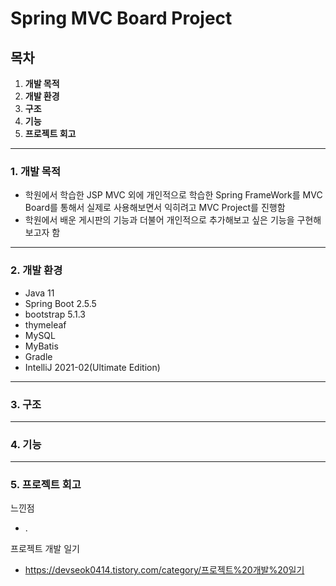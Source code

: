 # Spring MVC Board Project

## 목차
1. **개발 목적**
2. **개발 환경**
3. **구조**
4. **기능**
5. **프로젝트 회고**
---
### 1. 개발 목적

- 학원에서 학습한 JSP MVC 외에 개인적으로 학습한 Spring FrameWork를 MVC Board를 통해서 실제로 사용해보면서 익히려고 MVC Project를 진행함
- 학원에서 배운 게시판의 기능과 더불어 개인적으로 추가해보고 싶은 기능을 구현해보고자 함
---
### 2. 개발 환경

- Java 11
- Spring Boot 2.5.5
- bootstrap 5.1.3
- thymeleaf
- MySQL
- MyBatis
- Gradle
- IntelliJ 2021-02(Ultimate Edition)


---
### 3. 구조


---
### 4. 기능


---
### 5. 프로젝트 회고

느낀점
- .

프로젝트 개발 일기
- https://devseok0414.tistory.com/category/프로젝트%20개발%20일기